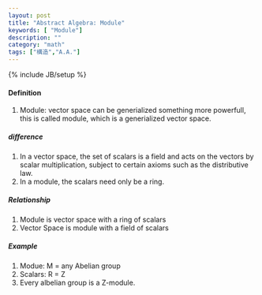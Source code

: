 ```yaml
---
layout: post
title: "Abstract Algebra: Module"
keywords: [ "Module"]
description: ""
category: "math"
tags: ["構造","A.A."]
---
```

{% include JB/setup %}

#### Definition
1. Module: vector space can be generialized something more powerfull, this is called module, which
is a generialized vector space.

##### difference
1. In a vector space, the set of scalars is a field and acts on the vectors by scalar multiplication,
subject to certain axioms such as the distributive law.
2. In a module, the scalars need only be a ring.

##### Relationship 
1. Module is vector space with a ring of scalars 
2. Vector Space is module with a field of scalars

#####  Example
1. Modue: M =  any Abelian group
2. Scalars: R = Z
3. Every albelian group is a Z-module.

